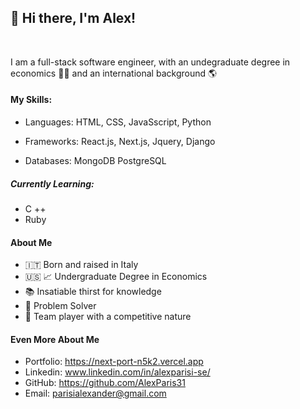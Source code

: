 ## :wave: Hi there, I'm Alex!
<br/>

I am a full-stack software engineer, with an undegraduate degree in economics :man_student: and an international background :earth_americas:  



#### My Skills:

- Languages: HTML, CSS, JavaSscript, Python 

- Frameworks: React.js, Next.js, Jquery, Django


- Databases: MongoDB PostgreSQL


##### Currently Learning:
- C ++
- Ruby




#### About Me
- :it: Born and raised in Italy 
- :us: :chart_with_upwards_trend:  Undergraduate Degree in Economics 
- :books: Insatiable thirst for knowledge
- 🤔 Problem Solver 
- 👯 Team player with a competitive nature




#### Even More About Me
- Portfolio: https://next-port-n5k2.vercel.app
- Linkedin: www.linkedin.com/in/alexparisi-se/
- GitHub: https://github.com/AlexParis31
- Email: parisialexander@gmail.com

<!--
**AlexParis31/AlexParis31** is a ✨ _special_ ✨ repository because its `README.md` (this file) appears on your GitHub profile.

Here are some ideas to get you started:

- 🔭 I’m currently working on ...
- 🌱 I’m currently learning ...
- 👯 I’m looking to collaborate on ...
- 🤔 I’m looking for help with ...
- 💬 Ask me about ...
- 📫 How to reach me: ...
- 😄 Pronouns: ...
- ⚡ Fun fact: ...
-->

